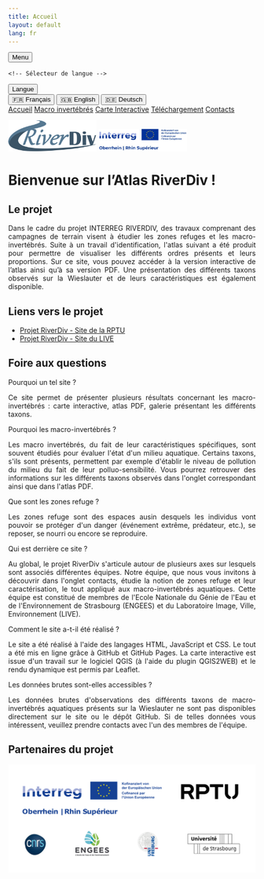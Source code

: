```yaml
---
title: Accueil
layout: default
lang: fr
---
```


<link rel="stylesheet" href="{{ '/css/style.css' | relative_url }}">
<link rel="stylesheet" href="https://cdnjs.cloudflare.com/ajax/libs/font-awesome/6.0.0/css/all.min.css">

<div class="header">
<!-- Bouton pour ouvrir/fermer le menu -->
<button id="menu-toggle" class="menu-button">
    <i class="fa fa-bars"></i> Menu
</button>

    <!-- Sélecteur de langue -->
<div id="language-selector" class="language-dropdown">
    <button id="language-button" class="language-button"><i class="fa-solid fa-language"></i> Langue</button>
    <div class="language-options">
        <button class="lang-option" data-lang="fr">🇫🇷 Français</button>
        <button class="lang-option" data-lang="en">🇬🇧 English</button>
        <button class="lang-option" data-lang="de">🇩🇪 Deutsch</button>
    </div>
</div>
</div>

<script src="{{ '/script.js' | relative_url }}"></script>

<!-- Conteneur du menu rétractable -->
<div id="menu" class="tab-container">
    <a href="index" class="tab-button"><i class="fa-solid fa-house"></i> Accueil</a>
    <a href="macroinv" class="tab-button"><i class="fa-solid fa-bug"></i> Macro invertébrés</a>
    <a href="map" class="tab-button"><i class="fa-solid fa-map"></i> Carte Interactive</a>
    <a href="downloads" class="tab-button"><i class="fa-solid fa-floppy-disk"></i> Téléchargement</a>
    <a href="contacts" class="tab-button"><i class="fa-solid fa-address-book"></i> Contacts</a>
</div>

<script>
  document.addEventListener("DOMContentLoaded", function() {
    const menuButton = document.getElementById("menu-toggle");
    const menu = document.getElementById("menu");

    menuButton.addEventListener("click", function() {
        menu.classList.toggle("show");
        menuButton.classList.toggle("active");
    });
});
</script>

<p align="left">
    <img src="images/RD.png" alt="Logo 1" width="180">
    <img src="images/Interreg_Rhin_superieur.jpg" alt="Logo 2" width="180">
</p>

<h1 class="translatable" data-key="welcome">Bienvenue sur l’Atlas RiverDiv !</h1>

<h2 class="translatable" data-key="project">Le projet</h2>

<div style="text-align: justify;">
    <p class="translatable" data-key="text1">Dans le cadre du projet INTERREG RIVERDIV, des travaux comprenant des campagnes de terrain visent à étudier les zones refuges et les macro-invertébrés. Suite à un travail d'identification, l'atlas suivant a été produit pour permettre de visualiser les différents ordres présents et leurs proportions. Sur ce site, vous pouvez accéder à la version interactive de l’atlas ainsi qu’à sa version PDF. Une présentation des différents taxons observés sur la Wieslauter et de leurs caractéristiques est également disponible.</p>
</div>

<h2 class="translatable" data-key="links">Liens vers le projet</h2>

- <a href="https://nuw.rptu.de/projekte/riverdiv/" class="translatable" data-key="link1">Projet RiverDiv - Site de la RPTU</a>
- <a href="https://live.unistra.fr/recherches/hydrosystemes/projets/liste-des-projets/projet-interreg-riverdiv" class="translatable" data-key="link2">Projet RiverDiv - Site du LIVE</a>

<h2 class="translatable" data-key="faq">Foire aux questions</h2>

<section id="faq">
    <div class="faq-item">
        <div class="faq-question"><i class="fa-solid fa-chevron-right"></i><p class="translatable" data-key="q1">Pourquoi un tel site ?</p></div>
        <div class="faq-answer" style="text-align: justify;"><p class="translatable" data-key="r1">Ce site permet de présenter plusieurs résultats concernant les macro-invertébrés : carte interactive, atlas PDF, galerie présentant les différents taxons.</p></div>
    </div>
    <div class="faq-item">
        <div class="faq-question"><i class="fa-solid fa-chevron-right"></i><p class="translatable" data-key="q2">Pourquoi les macro-invertébrés ?</p></div>
        <div class="faq-answer" style="text-align: justify;"><p class="translatable" data-key="r2">Les macro invertébrés, du fait de leur caractéristiques spécifiques, sont souvent étudiés pour évaluer l'état d'un milieu aquatique. Certains taxons, s'ils sont présents, permettent par exemple d'établir le niveau de pollution du milieu du fait de leur polluo-sensibilité. Vous pourrez retrouver des informations sur les différents taxons observés dans l'onglet correspondant ainsi que dans l'atlas PDF.</p></div>
    </div>
    <div class="faq-item">
        <div class="faq-question"><i class="fa-solid fa-chevron-right"></i><p class="translatable" data-key="q3">Que sont les zones refuge ?</p></div>
        <div class="faq-answer" style="text-align: justify;"><p class="translatable" data-key="r3">Les zones refuge sont des espaces ausin desquels les individus vont pouvoir se protéger d'un danger (événement extrême, prédateur, etc.), se reposer, se nourri ou encore se reproduire.</p></div>
    </div>
    <div class="faq-item">
        <div class="faq-question"><i class="fa-solid fa-chevron-right"></i><p class="translatable" data-key="q4">Qui est derrière ce site ?</p></div>
        <div class="faq-answer" style="text-align: justify;"><p class="translatable" data-key="r4">Au global, le projet RiverDiv s'articule autour de plusieurs axes sur lesquels sont associés différentes équipes. Notre équipe, que nous vous invitons à découvrir dans l'onglet contacts, étudie la notion de zones refuge et leur caractérisation, le tout appliqué aux macro-invertébrés aquatiques. Cette équipe est constitué de membres de l'Ecole Nationale du Génie de l'Eau et de l'Environnement de Strasbourg (ENGEES) et du Laboratoire Image, Ville, Environnement (LIVE).</p></div>
    </div>
    <div class="faq-item">
        <div class="faq-question"><i class="fa-solid fa-chevron-right"></i><p class="translatable" data-key="q5">Comment le site a-t-il été réalisé ?</p></div>
        <div class="faq-answer" style="text-align: justify;"><p class="translatable" data-key="r5">Le site a été réalisé à l'aide des langages HTML, JavaScript et CSS. Le tout a été mis en ligne grâce à GitHub et GitHub Pages. La carte interactive est issue d'un travail sur le logiciel QGIS (à l'aide du plugin QGIS2WEB) et le rendu dynamique est permis par Leaflet.</p></div>
    </div>
    <div class="faq-item">
        <div class="faq-question"><i class="fa-solid fa-chevron-right"></i><p class="translatable" data-key="q6">Les données brutes sont-elles accessibles ?</p></div>
        <div class="faq-answer" style="text-align: justify;"><p class="translatable" data-key="r6">Les données brutes d'observations des différents taxons de macro-invertébrés aquatiques présents sur la Wieslauter ne sont pas disponibles directement sur le site ou le dépôt GitHub. Si de telles données vous intéressent, veuillez prendre contacts avec l'un des membres de l'équipe.</p></div>
    </div>
</section>

<script>
    document.querySelectorAll('.faq-question').forEach(item => {
        item.addEventListener('click', () => {
            let answer = item.nextElementSibling;
            let icon = item.querySelector('i');
            answer.classList.toggle('open');
            icon.classList.toggle('fa-chevron-right');
            icon.classList.toggle('fa-chevron-down');
        });
    });
</script>

<h2 class="translatable" data-key="partners">Partenaires du projet</h2>
<p align="center">
    <img src="images/Logos.png" alt="Logo 3" width="800">
</p>
